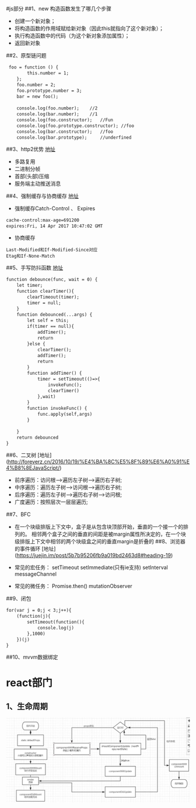 #js部分
##1、new 构造函数发生了哪几个步骤
- 创建一个新对象；
- 将构造函数的作用域赋给新对象（因此this就指向了这个新对象）；
- 执行构造函数中的代码（为这个新对象添加属性）；
- 返回新对象

##2、原型链问题
```angular2html
 foo = function () {
        this.number = 1;
    };
    foo.number = 2;
    foo.prototype.number = 3;
    bar = new foo();

    console.log(foo.number);    //2
    console.log(bar.number);    //1
    console.log(foo.constructor);   //Fun
    console.log(foo.prototype.constructor); //foo
    console.log(bar.constructor);   //foo
    console.log(bar.prototype);     //underfined
```

##3、http2优势 [地址](https://mp.weixin.qq.com/s/hjxU-rjr-ISk0rzeQHAIeA)
- 多路复用
- 二进制分帧
- 首部(头部)压缩
- 服务端主动推送消息

##4、强制缓存与协商缓存 [地址](https://juejin.im/post/5b556aa8e51d451917171923#heading-11)
- 强制缓存Catch-Control 、 Expires

```angular2html
cache-control:max-age=691200
expires:Fri, 14 Apr 2017 10:47:02 GMT

```
- 协商缓存
```angular2html
Last-Modified和If-Modified-Since对应
Etag和If-None-Match

```
##5、手写防抖函数 [地址](http://www.manongjc.com/article/12402.html)

```angular2html
function debounce(func, wait = 0) {
    let timer;
    function clearTimer(){
        clearTimeout(timer);
        timer = null;
    }
    function debounced(...args) {
        let self = this;
        if(timer == null){
            addTimer();
            return
        }else {
            clearTimer();
            addTimer();
            return
        }
        function addTimer() {
            timer = setTimeout(()=>{
                invokeFunc();
                clearTimer()
            },wait)
        }
        function invokeFunc() {
            func.apply(self,args)
        }

    }
    return debounced
}
```
##6、二叉树 [地址] (http://foreverz.cn/2016/10/19/%E4%BA%8C%E5%8F%89%E6%A0%91%E4%B8%8EJavaScript/)
- 前序遍历：访问根–>遍历左子树–>遍历右子树;
- 中序遍历：遍历左子树–>访问根–>遍历右子树;
- 后序遍历：遍历左子树–>遍历右子树–>访问根;
- 广度遍历：按照层次一层层遍历;

##7、BFC
- 在一个块级排版上下文中，盒子是从包含块顶部开始，垂直的一个接一个的排列的。 相邻两个盒子之间的垂直的间距是被margin属性所决定的，在一个块级排版上下文中相邻的两个块级盒之间的垂直margin是折叠的
##8、浏览器的事件循环 [地址] (https://juejin.im/post/5b7b95206fb9a019bd2463d8#heading-19)

- 常见的宏任务：
setTimeout
setImmediate(只有ie支持)
setInterval
messageChannel

- 常见的微任务：
Promise.then()
mutationObserver

##9、闭包

```angular2html
for(var j = 0;j < 3;j++){
    (function(j){
        setTimeout(function(){
            console.log(j)
        },1000)
    })(j)
}
```
##10、mvvm数据绑定

# react部门
## 1、生命周期
![生命周期](./img/lifeCycle.jpg)

